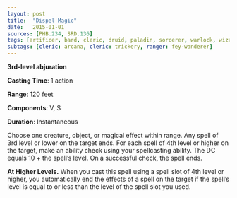 ```yaml
---
layout: post
title:  "Dispel Magic"
date:   2015-01-01
sources: [PHB.234, SRD.136]
tags: [artificer, bard, cleric, druid, paladin, sorcerer, warlock, wizard, level3, action, abjuration]
subtags: [cleric: arcana, cleric: trickery, ranger: fey-wanderer]
---
```


**3rd-level abjuration**

**Casting Time**: 1 action

**Range**: 120 feet

**Components**: V, S

**Duration**: Instantaneous

Choose one creature, object, or magical effect within range. Any spell of 3rd level or lower on the target ends. For each spell of 4th level or higher on the target, make an ability check using your spellcasting ability. The DC equals 10 + the spell’s level. On a successful check, the spell ends.

**At Higher Levels.** When you cast this spell using a spell slot of 4th level or higher, you automatically end the effects of a spell on the target if the spell’s level is equal to or less than the level of the spell slot you used.
